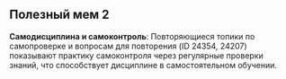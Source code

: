## Полезный мем 2

**Самодисциплина и самоконтроль**: Повторяющиеся топики по самопроверке и вопросам для повторения (ID 24354, 24207) показывают практику самоконтроля через регулярные проверки знаний, что способствует дисциплине в самостоятельном обучении.